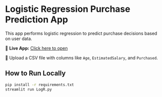 # Logistic Regression Purchase Prediction App

This app performs logistic regression to predict purchase decisions based on user data.

🚀 **Live App:** [Click here to open]((https://logisticregressionapp-khkqinmzpcvtnf6ryygdapp.streamlit.app/))

📁 Upload a CSV file with columns like `Age`, `EstimatedSalary`, and `Purchased`.

## How to Run Locally

```bash
pip install -r requirements.txt
streamlit run LogR.py

